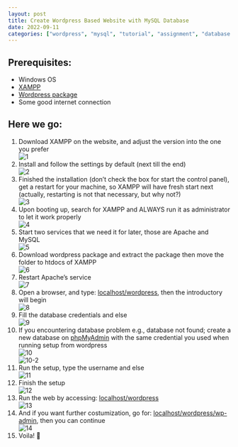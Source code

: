 ```yaml
---
layout: post
title: Create Wordpress Based Website with MySQL Database
date: 2022-09-11
categories: ["wordpress", "mysql", "tutorial", "assignment", "database security"]
---
```


## Prerequisites:
- Windows OS
- [XAMPP](https://www.apachefriends.org/download.html)
- [Wordpress package](https://wordpress.org/download/)
- Some good internet connection

## Here we go:
1.	Download XAMPP on the website, and adjust the version into the one you prefer  
![1](https://github.com/wyebit/wyebit.github.io/blob/main/assets/images/posts/2022-09-11-create-wordpress-based-website-with-mysql-database/1.png?raw=true)
2.	Install and follow the settings by default (next till the end)  
![2](https://github.com/wyebit/wyebit.github.io/blob/main/assets/images/posts/2022-09-11-create-wordpress-based-website-with-mysql-database/2.png?raw=true)
3.	Finished the installation (don’t check the box for start the control panel), get a restart for your machine, so XAMPP will have fresh start next (actually, restarting is not that necessary, but why not?)  
![3](https://github.com/wyebit/wyebit.github.io/blob/main/assets/images/posts/2022-09-11-create-wordpress-based-website-with-mysql-database/3.png?raw=true)
4.	Upon booting up, search for XAMPP and ALWAYS run it as administrator to let it work properly  
![4](https://github.com/wyebit/wyebit.github.io/blob/main/assets/images/posts/2022-09-11-create-wordpress-based-website-with-mysql-database/4.png?raw=true)
5.	Start two services that we need it for later, those are Apache and MySQL  
![5](https://github.com/wyebit/wyebit.github.io/blob/main/assets/images/posts/2022-09-11-create-wordpress-based-website-with-mysql-database/5.png?raw=true)
6.	Download wordpress package and extract the package then move the folder to htdocs of XAMPP  
![6](https://github.com/wyebit/wyebit.github.io/blob/main/assets/images/posts/2022-09-11-create-wordpress-based-website-with-mysql-database/6.png?raw=true)
7.	Restart Apache’s service  
![7](https://github.com/wyebit/wyebit.github.io/blob/main/assets/images/posts/2022-09-11-create-wordpress-based-website-with-mysql-database/7.png?raw=true)
8.	Open a browser, and type: [localhost/wordpress](localhost/wordpress), then the introductory will begin  
![8](https://github.com/wyebit/wyebit.github.io/blob/main/assets/images/posts/2022-09-11-create-wordpress-based-website-with-mysql-database/8.png?raw=true)
9.	Fill the database credentials and else  
![9](https://github.com/wyebit/wyebit.github.io/blob/main/assets/images/posts/2022-09-11-create-wordpress-based-website-with-mysql-database/9.png?raw=true)
10. If you encountering database problem e.g., database not found; create a new database on [phpMyAdmin](localhost/phpmyadmin) with the same credential you used when running setup from wordpress  
![10](https://github.com/wyebit/wyebit.github.io/blob/main/assets/images/posts/2022-09-11-create-wordpress-based-website-with-mysql-database/10.png?raw=true)  
![10-2](https://github.com/wyebit/wyebit.github.io/blob/main/assets/images/posts/2022-09-11-create-wordpress-based-website-with-mysql-database/10-2.png?raw=true)
11. Run the setup, type the username and else  
![11](https://github.com/wyebit/wyebit.github.io/blob/main/assets/images/posts/2022-09-11-create-wordpress-based-website-with-mysql-database/11.png?raw=true)
12. Finish the setup  
![12](https://github.com/wyebit/wyebit.github.io/blob/main/assets/images/posts/2022-09-11-create-wordpress-based-website-with-mysql-database/12.png?raw=true)
13. Run the web by accessing: [localhost/wordpress](localhost/wordpress)  
![13](https://github.com/wyebit/wyebit.github.io/blob/main/assets/images/posts/2022-09-11-create-wordpress-based-website-with-mysql-database/13.png?raw=true)
14. And if you want further costumization, go for: [localhost/wordpress/wp-admin](localhost/wordpress/wp-admin), then you can continue  
![14](https://github.com/wyebit/wyebit.github.io/blob/main/assets/images/posts/2022-09-11-create-wordpress-based-website-with-mysql-database/14.png?raw=true)
15. Voila!  :clap: